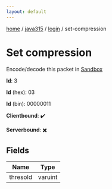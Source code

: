 ```yaml
---
layout: default
---
```


[home](/)  /  [java315](/protocol/java315)  /  [login](/protocol/java315/login)  /  set-compression

# Set compression

Encode/decode this packet in [Sandbox](../../../sandbox/java315#Login.SetCompression)

**Id**: 3

**Id** (hex): 03

**Id** (bin): 00000011

**Clientbound**: ✔️

**Serverbound**: ✖️

## Fields

Name | Type
---|---
thresold | varuint
